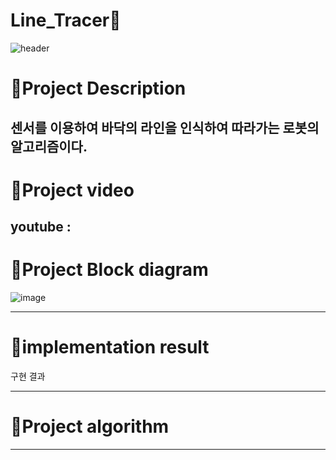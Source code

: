 # Line_Tracer🚗

![header](https://capsule-render.vercel.app/api?type=waving&color=ffde61&height=300&section=header&text=Line%20Tracer&desc=A%20robot%20that%20uses%20a%20sensor%20to%20recognize%20and%20follow%20the%20line%20on%20the%20floor&fontSize=50&demo=wave&fontColor=696969)

# :pushpin:Project Description

센서를 이용하여 바닥의 라인을 인식하여 따라가는 로봇의 알고리즘이다.
---------------------------------------
# :pushpin:Project video

youtube :
---------------------------------------
# :pushpin:Project Block diagram

![image](https://github.com/yn0212/Line_Tracer/assets/105347300/172b0acb-b6b5-48fc-a8ab-43a42ac28d9c)

------------------------------------
# :pushpin:implementation result
구현 결과

----------------------------------
# :pushpin:Project algorithm

--------------------------------
